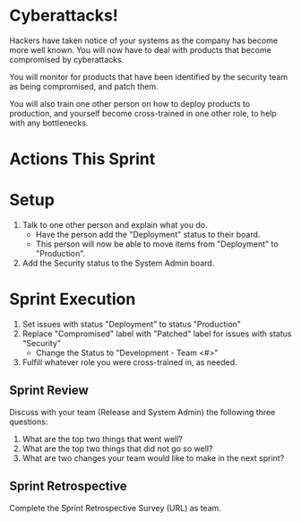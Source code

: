 # Cyberattacks!
Hackers have taken notice of your systems as the company has become more well known. You will now have to deal with products that become compromised by cyberattacks.

You will monitor for products that have been identified by the security team as being compromised, and patch them.

You will also train one other person on how to deploy products to production, and yourself become cross-trained in one other role, to help with any bottlenecks.

# Actions This Sprint
# Setup 
1. Talk to one other person and explain what you do.
   - Have the person add the "Deployment" status to their board.
   - This person will now be able to move items from "Deployment" to "Production".
1. Add the Security status to the System Admin board.

# Sprint Execution
1. Set issues with status "Deployment" to status "Production"
1. Replace "Compromised" label with "Patched" label for issues with status "Security"
    - Change the Status to "Development - Team <#>"
1. Fulfill whatever role you were cross-trained in, as needed.

## Sprint Review
Discuss with your team (Release and System Admin) the following three questions:
1. What are the top two things that went well?
1. What are the top two things that did not go so well?
1. What are two changes your team would like to make in the next sprint?

## Sprint Retrospective
Complete the Sprint Retrospective Survey (URL) as team.
